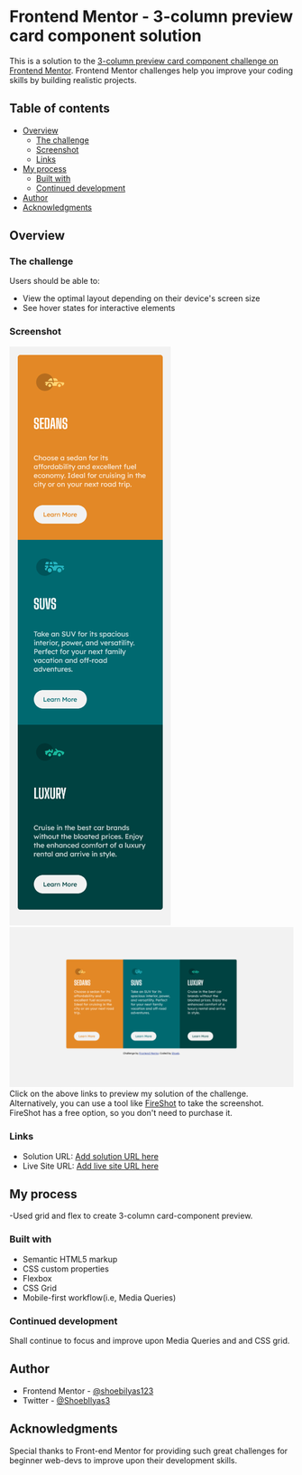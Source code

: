 # Frontend Mentor - 3-column preview card component solution

This is a solution to the [3-column preview card component challenge on Frontend Mentor](https://www.frontendmentor.io/challenges/3column-preview-card-component-pH92eAR2-). Frontend Mentor challenges help you improve your coding skills by building realistic projects.

## Table of contents

- [Overview](#overview)
  - [The challenge](#the-challenge)
  - [Screenshot](#screenshot)
  - [Links](#links)
- [My process](#my-process)
  - [Built with](#built-with)
  - [Continued development](#continued-development)
- [Author](#author)
- [Acknowledgments](#acknowledgments)

## Overview

### The challenge

Users should be able to:

- View the optimal layout depending on their device's screen size
- See hover states for interactive elements

### Screenshot

![Mobile](./screenshot_mobile.png)
![Desktop](./Screenshot__desktop.png)
Click on the above links to preview my solution of the challenge.
Alternatively, you can use a tool like [FireShot](https://getfireshot.com/) to take the screenshot. FireShot has a free option, so you don't need to purchase it.

### Links

- Solution URL: [Add solution URL here](https://your-solution-url.com)
- Live Site URL: [Add live site URL here](https://shoeb-ilyas-123-challenge-1.netlify.app/)

## My process

-Used grid and flex to create 3-column card-component preview.

### Built with

- Semantic HTML5 markup
- CSS custom properties
- Flexbox
- CSS Grid
- Mobile-first workflow(i.e, Media Queries)

### Continued development

Shall continue to focus and improve upon Media Queries and and CSS grid.

## Author

- Frontend Mentor - [@shoebilyas123](https://www.frontendmentor.io/profile/shoebilyas123)
- Twitter - [@ShoebIlyas3](https://www.twitter.com/ShoebIlyas3)

## Acknowledgments

Special thanks to Front-end Mentor for providing such great challenges for beginner web-devs to improve upon their development skills.
